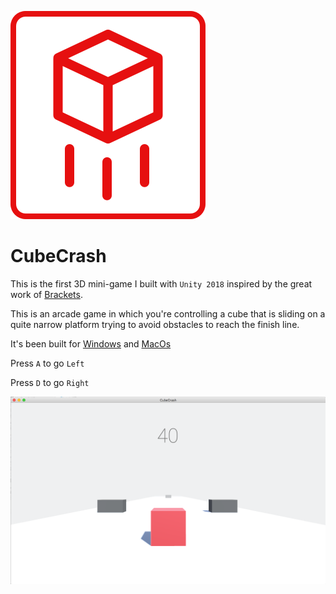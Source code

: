 ![alt CubeCrash](https://github.com/bidispot/CubeCrash/blob/master/Assets/logo.png)

# CubeCrash

This is the first 3D mini-game I built with `Unity 2018` inspired by the great work of [Brackets](https://www.youtube.com/channel/UCYbK_tjZ2OrIZFBvU6CCMiA).

This is an arcade game in which you're controlling a cube that is sliding on a quite narrow platform trying to avoid obstacles to reach the finish line.

It's been built for [Windows](https://github.com/bidispot/CubeCrash/blob/master/deliverables/CubeCrash.zip) and [MacOs](https://github.com/bidispot/CubeCrash/tree/master/deliverables)

Press `A` to go `Left`

Press `D` to go `Right`

![alt Level 01](https://github.com/bidispot/CubeCrash/blob/master/CubeCrashScreenShot.png)
